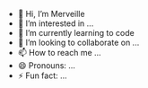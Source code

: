 - 👋 Hi, I’m Merveille
- 👀 I’m interested in ...
- 🌱 I’m currently learning to code
- 💞️ I’m looking to collaborate on ...
- 📫 How to reach me ...
- 😄 Pronouns: ...
- ⚡ Fun fact: ...

<!---
Rubyonails/Rubyonails is a ✨ special ✨ repository because its `README.md` (this file) appears on your GitHub profile.
You can click the Preview link to take a look at your changes.
--->
